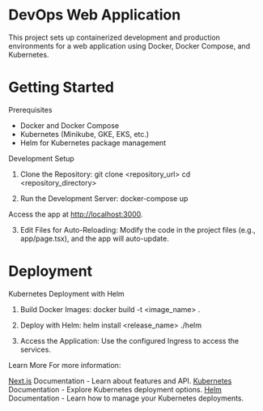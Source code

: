 # DevOps Web Application

This project sets up containerized development and production environments for a web application using Docker, Docker Compose, and Kubernetes.

# Getting Started
Prerequisites
- Docker and Docker Compose
- Kubernetes (Minikube, GKE, EKS, etc.)
- Helm for Kubernetes package management

Development Setup
1. Clone the Repository:
   git clone <repository_url>
   cd <repository_directory>

2. Run the Development Server:
   docker-compose up

Access the app at [http://localhost:3000](http://localhost:3000).

3. Edit Files for Auto-Reloading: Modify the code in the project files (e.g., app/page.tsx), and the app will auto-update.

# Deployment
Kubernetes Deployment with Helm
1. Build Docker Images:
   docker build -t <image_name> .

2. Deploy with Helm:
   helm install <release_name> ./helm

3. Access the Application: Use the configured Ingress to access the services.

Learn More
For more information:

[Next.js](https://nextjs.org) Documentation - Learn about features and API.
[Kubernetes](https://kubernetes.io/) Documentation - Explore Kubernetes deployment options.
[Helm](https://helm.sh/) Documentation - Learn how to manage your Kubernetes deployments.      
